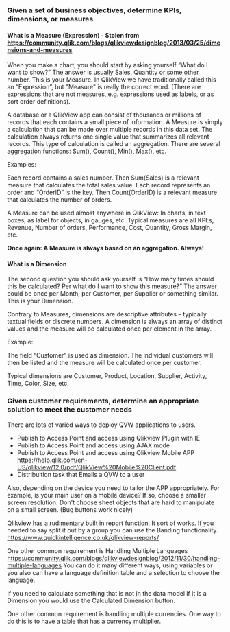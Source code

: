 ### Given a set of business objectives, determine KPIs, dimensions, or measures

#### What is a Measure (Expression) - Stolen from https://community.qlik.com/blogs/qlikviewdesignblog/2013/03/25/dimensions-and-measures

When you make a chart, you should start by asking yourself “What do I want to show?” The answer is usually Sales, Quantity or some other number. This is your Measure. In QlikView we have traditionally called this an “Expression”, but "Measure" is really the correct word. (There are expressions that are not measures, e.g. expressions used as labels, or as sort order definitions).

A database or a QlikView app can consist of thousands or millions of records that each contains a small piece of information. A Measure is simply a calculation that can be made over multiple records in this data set. The calculation always returns one single value that summarizes all relevant records. This type of calculation is called an aggregation. There are several aggregation functions: Sum(), Count(), Min(), Max(), etc.

Examples:

Each record contains a sales number. Then Sum(Sales) is a relevant measure that calculates the total sales value.
Each record represents an order and “OrderID” is the key. Then Count(OrderID) is a relevant measure that calculates the number of orders.
 

A Measure can be used almost anywhere in QlikView: In charts, in text boxes, as label for objects, in gauges, etc. Typical measures are all KPI:s, Revenue, Number of orders, Performance, Cost, Quantity, Gross Margin, etc.

__Once again: A Measure is always based on an aggregation. Always!__

#### What is a Dimension
The second question you should ask yourself is “How many times should this be calculated? Per what do I want to show this measure?” The answer could be once per Month, per Customer, per Supplier or something similar. This is your Dimension.

Contrary to Measures, dimensions are descriptive attributes – typically textual fields or discrete numbers. A dimension is always an array of distinct values and the measure will be calculated once per element in the array.

Example:

The field “Customer” is used as dimension. The individual customers will then be listed and the measure will be calculated once per customer.
 

Typical dimensions are Customer, Product, Location, Supplier, Activity, Time, Color, Size, etc.


### Given customer requirements, determine an appropriate solution to meet the customer needs

There are lots of varied ways to deploy QVW applications to users.
  * Publish to Access Point and access using Qlikview Plugin with IE
  * Publish to Access Point and access using AJAX mode
  * Publish to Access Point and access using Qlikview Mobile APP https://help.qlik.com/en-US/qlikview/12.0/pdf/QlikView%20Mobile%20Client.pdf
  * Distribuition task that Emails a QVW to a user
  
 Also, depending on the device you need to tailor the APP appropriately. For example, is your main user on a mobile device? If so, choose a 
 smaller screen resolution. Don't choose sheet objects that are hard to manipulate on a small screen. (Bug buttons work nicely)
 
 Qlikview has a rudimentary built in report function. It sort of works. If you needed to say split it out by a group you can use
 the Banding functionality. https://www.quickintelligence.co.uk/qlikview-reports/
 
 One other common requirement is Handling Multiple Languages
 https://community.qlik.com/blogs/qlikviewdesignblog/2012/11/30/handling-multiple-languages
 You can do it many different ways, using variables or you also can have a language definition table and a selection to choose the language.

If you need to calculate something that is not in the data model if it is a Dimension you would use the Calculated Dimension button. 
 
One other common requirement is handling multiple currencies. One way to do this is to have a table that has a currency multiplier. 
 

